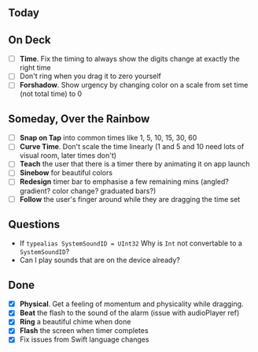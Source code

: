 ## Today

## On Deck
- [ ] **Time**. Fix the timing to always show the digits change at exactly the right time
- [ ] Don't ring when you drag it to zero yourself
- [ ] **Forshadow**. Show urgency by changing color on a scale from set time (not total time) to 0

## Someday, Over the Rainbow
- [ ] **Snap on Tap** into common times like 1, 5, 10, 15, 30, 60
- [ ] **Curve Time**. Don't scale the time linearly (1 and 5 and 10 need lots of visual room, later times don't)
- [ ] **Teach** the user that there is a timer there by animating it on app launch
- [ ] **Sinebow** for beautiful colors
- [ ] **Redesign** timer bar to emphasise a few remaining mins (angled? gradient? color change? graduated bars?)
- [ ] **Follow** the user's finger around while they are dragging the time set

## Questions
* If `typealias SystemSoundID = UInt32` Why is `Int` not convertable to a `SystemSoundID`?
* Can I play sounds that are on the device already?

## Done
- [x] **Physical**. Get a feeling of momentum and physicality while dragging.
- [x] **Beat** the flash to the sound of the alarm (issue with audioPlayer ref)
- [x] **Ring** a beautiful chime when done
- [x] **Flash** the screen when timer completes
- [x] Fix issues from Swift language changes